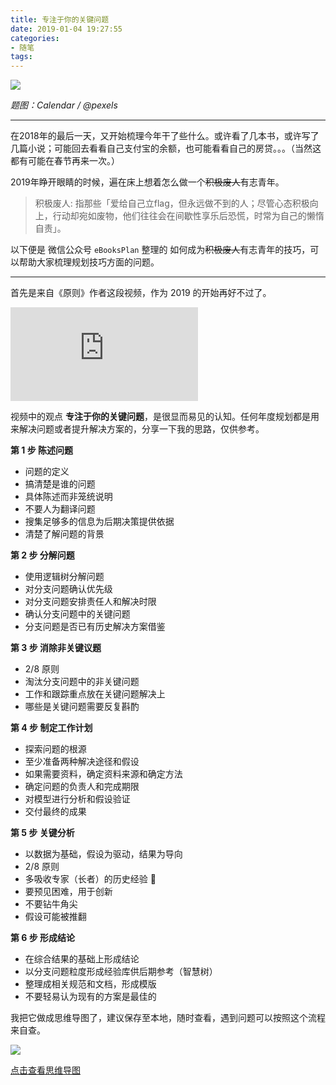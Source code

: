 ```yaml
---
title: 专注于你的关键问题
date: 2019-01-04 19:27:55
categories:
- 随笔
tags:
---
```


![](http://pics.naaln.com/blog/2019-01-14-031639.jpg-basicBlog)

*题图：Calendar / @pexels*

---

在2018年的最后一天，又开始梳理今年干了些什么。或许看了几本书，或许写了几篇小说；可能回去看看自己支付宝的余额，也可能看看自己的房贷。。。（当然这都有可能在春节再来一次。）

2019年睁开眼睛的时候，遍在床上想着怎么做一个<s>积极废人</s>有志青年。

> 积极废人: 指那些「爱给自己立flag，但永远做不到的人；尽管心态积极向上，行动却宛如废物，他们往往会在间歇性享乐后恐慌，时常为自己的懒惰自责」。

以下便是 微信公众号 `eBooksPlan` 整理的 如何成为<s>积极废人</s>有志青年的技巧，可以帮助大家梳理规划技巧方面的问题。

---

首先是来自《原则》作者这段视频，作为 2019 的开始再好不过了。

 <div class="video-container">
    <iframe frameborder="0" src="https://v.qq.com/txp/iframe/player.html?vid=l135677fm23" allowFullScreen="true"></iframe>
</div>

视频中的观点 **专注于你的关键问题**，是很显而易见的认知。任何年度规划都是用来解决问题或者提升解决方案的，分享一下我的思路，仅供参考。

**第 1 步 陈述问题**

* 问题的定义
* 搞清楚是谁的问题
* 具体陈述而非笼统说明
* 不要人为翻译问题
* 搜集足够多的信息为后期决策提供依据
* 清楚了解问题的背景

**第 2 步 分解问题**

* 使用逻辑树分解问题
* 对分支问题确认优先级
* 对分支问题安排责任人和解决时限
* 确认分支问题中的关键问题
* 分支问题是否已有历史解决方案借鉴

**第 3 步 消除非关键议题**

* 2/8 原则
* 淘汰分支问题中的非关键问题
* 工作和跟踪重点放在关键问题解决上
* 哪些是关键问题需要反复斟酌

**第 4 步 制定工作计划**

* 探索问题的根源
* 至少准备两种解决途径和假设
* 如果需要资料，确定资料来源和确定方法
* 确定问题的负责人和完成期限
* 对模型进行分析和假设验证
* 交付最终的成果

**第 5 步 关键分析**

* 以数据为基础，假设为驱动，结果为导向
* 2/8 原则
* 多吸收专家（长者）的历史经验  🐸
* 要预见困难，用于创新
* 不要钻牛角尖
* 假设可能被推翻

**第 6 步 形成结论**

* 在综合结果的基础上形成结论
* 以分支问题粒度形成经验库供后期参考（智慧树）
* 整理成相关规范和文档，形成模版
* 不要轻易认为现有的方案是最佳的

我把它做成思维导图了，建议保存至本地，随时查看，遇到问题可以按照这个流程来自查。

![](http://pics.naaln.com/blog/2019-01-14-031641.jpg-basicBlog) 

[点击查看思维导图](https://mubu.com/doc/explore/18272)